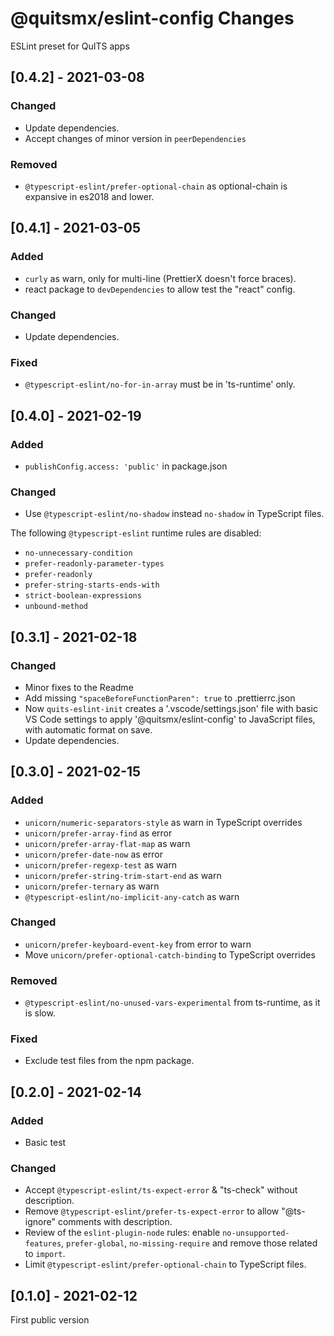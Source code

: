 # @quitsmx/eslint-config Changes

ESLint preset for QuITS apps

## \[0.4.2] - 2021-03-08

### Changed

- Update dependencies.
- Accept changes of minor version in `peerDependencies`

### Removed

- `@typescript-eslint/prefer-optional-chain` as optional-chain is expansive in es2018 and lower.

## \[0.4.1] - 2021-03-05

### Added

- `curly` as warn, only for multi-line (PrettierX doesn't force braces).
- react package to `devDependencies` to allow test the "react" config.

### Changed

- Update dependencies.

### Fixed

- `@typescript-eslint/no-for-in-array` must be in 'ts-runtime' only.

## \[0.4.0] - 2021-02-19

### Added

- `publishConfig.access: 'public'` in package.json

### Changed

- Use `@typescript-eslint/no-shadow` instead `no-shadow` in TypeScript files.

The following `@typescript-eslint` runtime rules are disabled:

- `no-unnecessary-condition`
- `prefer-readonly-parameter-types`
- `prefer-readonly`
- `prefer-string-starts-ends-with`
- `strict-boolean-expressions`
- `unbound-method`

## \[0.3.1] - 2021-02-18

### Changed

- Minor fixes to the Readme
- Add missing `"spaceBeforeFunctionParen": true` to .prettierrc.json
- Now `quits-eslint-init` creates a '.vscode/settings.json' file with basic VS Code settings to apply '@quitsmx/eslint-config' to JavaScript files, with automatic format on save.
- Update dependencies.

## \[0.3.0] - 2021-02-15

### Added

- `unicorn/numeric-separators-style` as warn in TypeScript overrides
- `unicorn/prefer-array-find` as error
- `unicorn/prefer-array-flat-map` as warn
- `unicorn/prefer-date-now` as error
- `unicorn/prefer-regexp-test` as warn
- `unicorn/prefer-string-trim-start-end` as warn
- `unicorn/prefer-ternary` as warn
- `@typescript-eslint/no-implicit-any-catch` as warn

### Changed

- `unicorn/prefer-keyboard-event-key` from error to warn
- Move `unicorn/prefer-optional-catch-binding` to TypeScript overrides

### Removed

- `@typescript-eslint/no-unused-vars-experimental` from ts-runtime, as it is slow.

### Fixed

- Exclude test files from the npm package.

## \[0.2.0] - 2021-02-14

### Added

- Basic test

### Changed

- Accept `@typescript-eslint/ts-expect-error` & "ts-check" without description.
- Remove `@typescript-eslint/prefer-ts-expect-error` to allow "@ts-ignore" comments with description.
- Review of the `eslint-plugin-node` rules: enable `no-unsupported-features`, `prefer-global`, `no-missing-require` and remove those related to `import`.
- Limit `@typescript-eslint/prefer-optional-chain` to TypeScript files.

## \[0.1.0] - 2021-02-12

First public version
